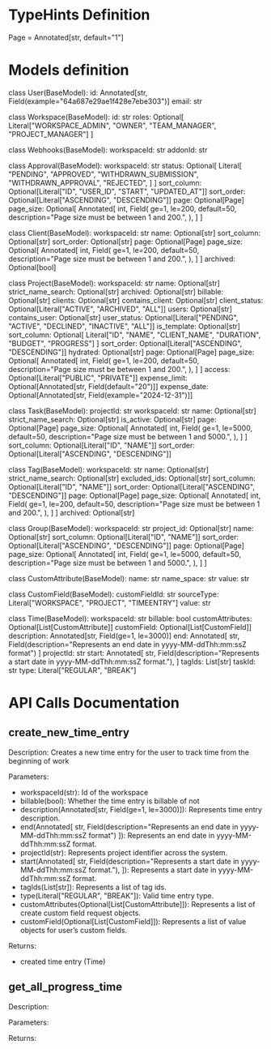 # TypeHints Definition
Page = Annotated[str, default="1"]


# Models definition

class User(BaseModel):
    id: Annotated[str, Field(example="64a687e29ae1f428e7ebe303")]
    email: str


class Workspace(BaseModel):
    id: str
    roles: Optional[
        Literal["WORKSPACE_ADMIN", "OWNER", "TEAM_MANAGER", "PROJECT_MANAGER"]
    ]


class Webhooks(BaseModel):
    workspaceId: str
    addonId: str


class Approval(BaseModel):
    workspaceId: str
    status: Optional[
        Literal[
            "PENDING",
            "APPROVED",
            "WITHDRAWN_SUBMISSION",
            "WITHDRAWN_APPROVAL",
            "REJECTED",
        ]
    ]
    sort_column: Optional[Literal["ID", "USER_ID", "START", "UPDATED_AT"]]
    sort_order: Optional[Literal["ASCENDING", "DESCENDING"]]
    page: Optional[Page]
    page_size: Optional[
        Annotated[
            int,
            Field(
                ge=1,
                le=200,
                default=50,
                description="Page size must be between 1 and 200.",
            ),
        ]
    ]


class Client(BaseModel):
    workspaceId: str
    name: Optional[str]
    sort_column: Optional[str]
    sort_order: Optional[str]
    page: Optional[Page]
    page_size: Optional[
        Annotated[
            int,
            Field(
                ge=1,
                le=200,
                default=50,
                description="Page size must be between 1 and 200.",
            ),
        ]
    ]
    archived: Optional[bool]


class Project(BaseModel):
    workspaceId: str
    name: Optional[str]
    strict_name_search: Optional[str]
    archived: Optional[str]
    billable: Optional[str]
    clients: Optional[str]
    contains_client: Optional[str]
    client_status: Optional[Literal["ACTIVE", "ARCHIVED", "ALL"]]
    users: Optional[str]
    contains_user: Optional[str]
    user_status: Optional[Literal["PENDING", "ACTIVE", "DECLINED", "INACTIVE", "ALL"]]
    is_template: Optional[str]
    sort_column: Optional[
        Literal["ID", "NAME", "CLIENT_NAME", "DURATION", "BUDGET", "PROGRESS"]
    ]
    sort_order: Optional[Literal["ASCENDING", "DESCENDING"]]
    hydrated: Optional[str]
    page: Optional[Page]
    page_size: Optional[
        Annotated[
            int,
            Field(
                ge=1,
                le=200,
                default=50,
                description="Page size must be between 1 and 200.",
            ),
        ]
    ]
    access: Optional[Literal["PUBLIC", "PRIVATE"]]
    expense_limit: Optional[Annotated[str, Field(default="20")]]
    expense_date: Optional[Annotated[str, Field(example="2024-12-31")]]


class Task(BaseModel):
    projectId: str
    workspaceId: str
    name: Optional[str]
    strict_name_search: Optional[str]
    is_active: Optional[str]
    page: Optional[Page]
    page_size: Optional[
        Annotated[
            int,
            Field(
                ge=1,
                le=5000,
                default=50,
                description="Page size must be between 1 and 5000.",
            ),
        ]
    ]
    sort_column: Optional[Literal["ID", "NAME"]]
    sort_order: Optional[Literal["ASCENDING", "DESCENDING"]]


class Tag(BaseModel):
    workspaceId: str
    name: Optional[str]
    strict_name_search: Optional[str]
    excluded_ids: Optional[str]
    sort_column: Optional[Literal["ID", "NAME"]]
    sort_order: Optional[Literal["ASCENDING", "DESCENDING"]]
    page: Optional[Page]
    page_size: Optional[
        Annotated[
            int,
            Field(
                ge=1,
                le=200,
                default=50,
                description="Page size must be between 1 and 200.",
            ),
        ]
    ]
    archived: Optional[str]


class Group(BaseModel):
    workspaceId: str
    project_id: Optional[str]
    name: Optional[str]
    sort_column: Optional[Literal["ID", "NAME"]]
    sort_order: Optional[Literal["ASCENDING", "DESCENDING"]]
    page: Optional[Page]
    page_size: Optional[
        Annotated[
            int,
            Field(
                ge=1,
                le=5000,
                default=50,
                description="Page size must be between 1 and 5000.",
            ),
        ]
    ]


class CustomAttribute(BaseModel):
    name: str
    name_space: str
    value: str


class CustomField(BaseModel):
    customFieldId: str
    sourceType: Literal["WORKSPACE", "PROJECT", "TIMEENTRY"]
    value: str


class Time(BaseModel):
    workspaceId: str
    billable: bool
    customAttributes: Optional[List[CustomAttribute]]
    customField: Optional[List[CustomField]]
    description: Annotated[str, Field(ge=1, le=3000)]
    end: Annotated[
        str, Field(description="Represents an end date in yyyy-MM-ddThh:mm:ssZ format")
    ]
    projectId: str
    start: Annotated[
        str,
        Field(description="Represents a start date in yyyy-MM-ddThh:mm:ssZ format."),
    ]
    tagIds: List[str]
    taskId: str
    type: Literal["REGULAR", "BREAK"]



# API Calls Documentation
## create_new_time_entry
Description: 
Creates a new time entry for the user to track time from the beginning of work

Parameters:
- workspaceId(str): Id of the workspace
- billable(bool): Whether the time entry is billable of not
- description(Annotated[str, Field(ge=1, le=3000)]): Represents time entry description.
- end(Annotated[
        str, Field(description="Represents an end date in yyyy-MM-ddThh:mm:ssZ format")
    ]): Represents an end date in yyyy-MM-ddThh:mm:ssZ format.
- projectId(str): Represents project identifier across the system.
- start(Annotated[
        str,
        Field(description="Represents a start date in yyyy-MM-ddThh:mm:ssZ format."),
    ]): Represents a start date in yyyy-MM-ddThh:mm:ssZ format.
- tagIds(List[str]): Represents a list of tag ids.
- type(Literal["REGULAR", "BREAK"]): Valid time entry type.
- customAttributes(Optional[List[CustomAttribute]]): Represents a list of create custom field request objects.
- customField(Optional[List[CustomField]]): Represents a list of value objects for user’s custom fields.


Returns:
- created time entry (Time)


## get_all_progress_time

Description:


Parameters:


Returns:
